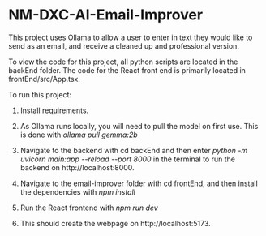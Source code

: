 # NM-DXC-AI-Email-Improver
This project uses Ollama to allow a user to enter in text they would like to send as an email, and receive a cleaned up and professional version. 

To view the code for this project, all python scripts are located in the backEnd folder. 
The code for the React front end is primarily located in frontEnd/src/App.tsx.

To run this project:

1. Install requirements.

2. As Ollama runs locally, you will need to pull the model on first use. This is done with *ollama pull gemma:2b*

3. Navigate to the backend with cd backEnd and then enter *python -m uvicorn main:app --reload --port 8000* in the terminal to run the backend on http://localhost:8000.

4. Navigate to the email-improver folder with cd frontEnd, and then install the dependencies with *npm install*

5. Run the React frontend with *npm run dev*

6. This should create the webpage on http://localhost:5173.
